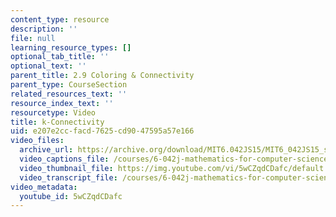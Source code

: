```yaml
---
content_type: resource
description: ''
file: null
learning_resource_types: []
optional_tab_title: ''
optional_text: ''
parent_title: 2.9 Coloring & Connectivity
parent_type: CourseSection
related_resources_text: ''
resource_index_text: ''
resourcetype: Video
title: k-Connectivity
uid: e207e2cc-facd-7625-cd90-47595a57e166
video_files:
  archive_url: https://archive.org/download/MIT6.042JS15/MIT6_042JS15_simple_kconnect_ipod.mp4
  video_captions_file: /courses/6-042j-mathematics-for-computer-science-spring-2015/74646b6ecfea53c1a7daf6ff701a564f_5wCZqdCDafc.vtt
  video_thumbnail_file: https://img.youtube.com/vi/5wCZqdCDafc/default.jpg
  video_transcript_file: /courses/6-042j-mathematics-for-computer-science-spring-2015/b6d0f4582cae4ae436d06dfada640fc0_5wCZqdCDafc.pdf
video_metadata:
  youtube_id: 5wCZqdCDafc
---
```

